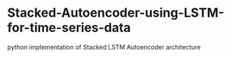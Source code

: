 # Stacked-Autoencoder-using-LSTM-for-time-series-data
python implementation of Stacked LSTM Autoencoder architecture
